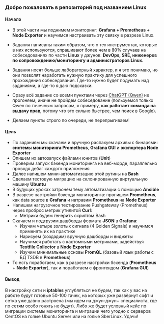 ### Добро пожаловать в репозиторий под названием Linux

#### Начало

- В этой части мы поднимем мониторинг: **Grafana + Prometheus + Node Exporter** и научимся настраивать эту связку в разрезе Linux.

- Задания написаны таким образом, что о тех инструментах, которые в них используются, спрашивают более чем в 80% случаев на собеседованиях по части **Linux** у джунов: **DevOps, SRE, инженеров по сопровождению/мониторингу и администраторов Linux**.

- Задания носят больше лабораторный характер, и я это понимаю, но они позволят наработать нужную практику для успешного прохождения собеседования. Где-то нужно будет подумать над заданиями, а где-то я даю подсказки.

- Сразу всё задание со всеми пунктами через [ChatGPT (Qwen)](https://chat.qwenlm.ai/ "Переход на оф. сайт Qwen") не прогоняем, иначе не пройдем собеседование (пользуемся только Qwen по точечным запросам, к примеру, **как работает команда на выдачу прав**, потому что это сильно быстрее, чем поиск в Google).

- Делаем пункты строго по очереди, не перепрыгиваем!

#### Цель

- По заданиям мы скачаем и вручную распакуем архивы с бинарями: **системы мониторинга Prometheus**, **Grafana GUI** и **экспортера Node Exporter**
- Опишем их автозапуск файлами юнитов (**Unit**)
- Проверим запуск бэкенда мониторинга на веб-морде, параллельно проводя дебаг каждого приложения
- Далее напишем мини-автоматизацию этой рутины на **Bash**
- Сделаем тестовую миграцию на склонированную виртуальную машину **Ubuntu**
- В будущих уроках затронем тему автоматизации с помощью **Ansible**
- В разрезе настройки бэкенда мониторинга: пропишем **Prometheus**, как data source в **Grafana** и натравим **Prometheus** на **Node Exporter**
- Напишем нагрузочное тестирование Pushgateway (Prometheus) через проброс метрик утилитой **Curl**:
  - Метрики будем генерить скриптом Bash
- Скачаем и подгрузим дашборды формата **JSON** в **Grafana**:
  - Изучим четыре золотых сигнала (4 Golden Signals) и научимся применять их на практике
  - Нарисуем (создадим) вручную дашборды и виджеты
  - Научимся работать с кастомными метриками, задействуя **Textfile Collector** в **Node Exporter**
  - Изучим минимальные основы **PromQL** (базовый язык работы с БД TSDB в **Prometheus**)
- То есть поработаем, как в разрезе настройки бэкенда (**Prometheus** + **Node Exporter**), так и поработаем с фронтендом (**Grafana GUI**)

#### Вывод
В настройку сети и **iptables** углубляться не будем, так как у вас на работе будут готовые 50-100 тачек, на которых уже развёрнут софт и сетка уже давно растроена (мы идем на джун-джун+ специалиста, где по сетям особо гонять не будут). Либо же будет условный кейс по миграции системы мониторинга и миграции чего угодно с серверов CentOS на голые Ubuntu Server или на голые SberLinux. Удачи!
